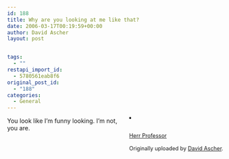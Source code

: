 ```yaml
---
id: 188
title: Why are you looking at me like that?
date: 2006-03-17T00:19:59+00:00
author: David Ascher
layout: post


tags:
  - ""
restapi_import_id:
  - 5780561eab8f6
original_post_id:
  - "188"
categories:
  - General
---
```

<div style="float:right;margin-left:10px;margin-bottom:10px;">
  <a href="http://www.flickr.com/photos/davidascher/113626078/" title="photo sharing"><img src="http://static.flickr.com/42/113626078_878b53308d_m.jpg" alt="" style="border:solid 2px #000000;" /></a><br /> <br /> <span style="font-size:.9em;margin-top:0;"><br /> <a href="http://www.flickr.com/photos/davidascher/113626078/">Herr Professor</a><br /> <br /> Originally uploaded by <a href="http://www.flickr.com/people/davidascher/">David Ascher</a>.<br /> </span>
</div>

You look like I&#8217;m funny looking. I&#8217;m not, you are.